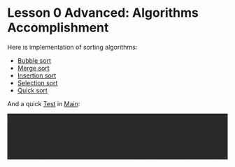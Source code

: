 # Lesson 0 Advanced: Algorithms Accomplishment

Here is implementation of sorting algorithms:

- [Bubble sort](src/algorithms/BubbleSort.java)
- [Merge sort](src/algorithms/MergeSort.java)
- [Insertion sort](src/algorithms/InsertionSort.java)
- [Selection sort](src/algorithms/SelectionSort.java)
- [Quick sort](src/algorithms/QuickSort.java)

And a quick [Test](src/Test.java) in [Main](src/Main.java):

![gif](doc/img/console.gif)
